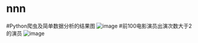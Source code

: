 # nnn
#Python爬虫及简单数据分析的结果图
![image](https://github.com/Lzt438/nnn/blob/main/%E5%B1%8F%E5%B9%95%E6%88%AA%E5%9B%BE%202023-03-03%20173321.png)
#前100电影演员出演次数大于2的演员
![image](https://github.com/Lzt438/nnn/blob/main/%E5%B1%8F%E5%B9%95%E6%88%AA%E5%9B%BE%202023-03-03%20174612.png)
